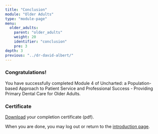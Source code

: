 ```yaml
---
title: "Conclusion"
module: "Older Adults"
type: "module-page"
menu:
  older_adults:
    parent: "older_adults"
    weight: 20
    identifier: "conclusion"
    pre: 3
depth: 3
previous: "../dr-david-albert/"
---
```

<h3>Congratulations!</h3><div class="pageblock"><p>You have successfully completed Module 4 of Uncharted: a Population-based Approach to Patient Service and Professional Success - Providing Primary Dental Care for Older Adults.</p>
</div><h3>Certificate</h3><div class="pageblock"><div class="maintext">
<p><a href="https://www1.columbia.edu/sec/ccnmtl/remote/static/pass/pdf/PASS_OlderAdults_Completion_Certificate.pdf" target="blank">Download</a> your completion certificate (pdf).</p>
<p>When you are done, you may log out or return to the <a href="/">introduction page</a>.</p>
</div>
</div>